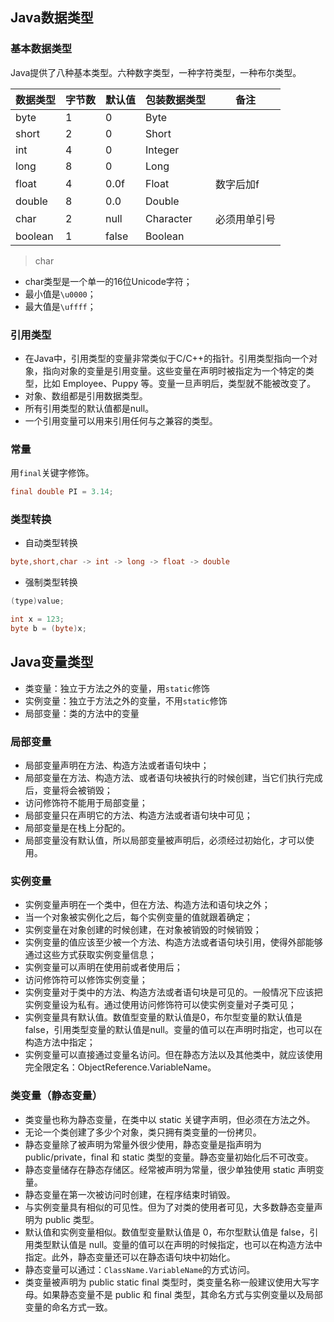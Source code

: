 ## Java数据类型

### 基本数据类型

Java提供了八种基本类型。六种数字类型，一种字符类型，一种布尔类型。

|数据类型|字节数|默认值|包装数据类型|备注|
|---|----|----|----|----|
|byte|1|0|Byte||
|short|2|0|Short||
|int|4|0|Integer||
|long|8|0|Long||
|float|4|0.0f|Float|数字后加f|
|double|8|0.0|Double||
|char|2|null|Character|必须用单引号|
|boolean|1|false|Boolean||

> char

- char类型是一个单一的16位Unicode字符；
- 最小值是`\u0000`；
- 最大值是`\uffff`；

### 引用类型

-   在Java中，引用类型的变量非常类似于C/C++的指针。引用类型指向一个对象，指向对象的变量是引用变量。这些变量在声明时被指定为一个特定的类型，比如 Employee、Puppy 等。变量一旦声明后，类型就不能被改变了。
-   对象、数组都是引用数据类型。
-   所有引用类型的默认值都是null。
-   一个引用变量可以用来引用任何与之兼容的类型。

### 常量

用`final`关键字修饰。

```java
final double PI = 3.14;
```

### 类型转换

- 自动类型转换

```java
byte,short,char -> int -> long -> float -> double
```

- 强制类型转换

```java
(type)value;

int x = 123;
byte b = (byte)x;
```


## Java变量类型

- 类变量：独立于方法之外的变量，用`static`修饰
- 实例变量：独立于方法之外的变量，不用`static`修饰
- 局部变量：类的方法中的变量

### 局部变量

-   局部变量声明在方法、构造方法或者语句块中；
-   局部变量在方法、构造方法、或者语句块被执行的时候创建，当它们执行完成后，变量将会被销毁；
-   访问修饰符不能用于局部变量；
-   局部变量只在声明它的方法、构造方法或者语句块中可见；
-   局部变量是在栈上分配的。
-   局部变量没有默认值，所以局部变量被声明后，必须经过初始化，才可以使用。

### 实例变量

-   实例变量声明在一个类中，但在方法、构造方法和语句块之外；
-   当一个对象被实例化之后，每个实例变量的值就跟着确定；
-   实例变量在对象创建的时候创建，在对象被销毁的时候销毁；
-   实例变量的值应该至少被一个方法、构造方法或者语句块引用，使得外部能够通过这些方式获取实例变量信息；
-   实例变量可以声明在使用前或者使用后；
-   访问修饰符可以修饰实例变量；
-   实例变量对于类中的方法、构造方法或者语句块是可见的。一般情况下应该把实例变量设为私有。通过使用访问修饰符可以使实例变量对子类可见；
-   实例变量具有默认值。数值型变量的默认值是0，布尔型变量的默认值是false，引用类型变量的默认值是null。变量的值可以在声明时指定，也可以在构造方法中指定；
-   实例变量可以直接通过变量名访问。但在静态方法以及其他类中，就应该使用完全限定名：ObjectReference.VariableName。

### 类变量（静态变量）

-   类变量也称为静态变量，在类中以 static 关键字声明，但必须在方法之外。
-   无论一个类创建了多少个对象，类只拥有类变量的一份拷贝。
-   静态变量除了被声明为常量外很少使用，静态变量是指声明为 public/private，final 和 static 类型的变量。静态变量初始化后不可改变。
-   静态变量储存在静态存储区。经常被声明为常量，很少单独使用 static 声明变量。
-   静态变量在第一次被访问时创建，在程序结束时销毁。
-   与实例变量具有相似的可见性。但为了对类的使用者可见，大多数静态变量声明为 public 类型。
-   默认值和实例变量相似。数值型变量默认值是 0，布尔型默认值是 false，引用类型默认值是 null。变量的值可以在声明的时候指定，也可以在构造方法中指定。此外，静态变量还可以在静态语句块中初始化。
-   静态变量可以通过：`ClassName.VariableName`的方式访问。
-   类变量被声明为 public static final 类型时，类变量名称一般建议使用大写字母。如果静态变量不是 public 和 final 类型，其命名方式与实例变量以及局部变量的命名方式一致。